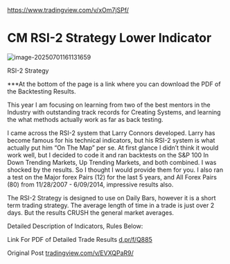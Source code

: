 https://www.tradingview.com/v/xOm7jSPf/

# CM RSI-2 Strategy Lower Indicator



![image-20250701161131659](https://pkuxiaohou.oss-cn-beijing.aliyuncs.com/img/202507011611742.png)

RSI-2 Strategy

***At the bottom of the page is a link where you can download the PDF of the Backtesting Results.

This year I am focusing on learning from two of the best mentors in the Industry with outstanding track records for Creating Systems, and learning the what methods actually work as far as back testing.

I came across the RSI-2 system that Larry Connors developed. Larry has become famous for his technical indicators, but his RSI-2 system is what actually put him “On The Map” per se. At first glance I didn’t think it would work well, but I decided to code it and ran backtests on the S&P 100 In Down Trending Markets, Up Trending Markets, and both combined. I was shocked by the results. So I thought I would provide them for you. I also ran a test on the Major forex Pairs (12) for the last 5 years, and All Forex Pairs (80) from 11/28/2007 - 6/09/2014, impressive results also.

The RSI-2 Strategy is designed to use on Daily Bars, however it is a short term trading strategy. The average length of time in a trade is just over 2 days. But the results CRUSH the general market averages.

Detailed Description of Indicators, Rules Below:

Link For PDF of Detailed Trade Results
[d.pr/f/Q885](http://d.pr/f/Q885)

Original Post
[tradingview.com/v/EVXQPaR9/](https://www.tradingview.com/v/EVXQPaR9/)

























